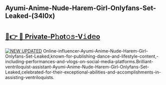 ## Ayumi-Anime-Nude-Harem-Girl-Onlyfans-Set-Leaked-(34l0x)


# <h2><a href="https://mediaupload.pro?-19M">🔗👉 🔴 Private-P𝚑ot𝚘𝚜-V𝚒d𝚎o</a></h2>

[![NEW UPDATED](https://i.imgur.com/0qMVB7G.gif)](https://mediaupload.pro?-19M)
Online-influencer-Ayumi-Anime-Nude-Harem-Girl-Onlyfans-Set-Leaked,known-for-publishing-dance-and-lifestyle-content,-including-performances-and-vlogs-on-social-media-platforms.Brilliant-ventriloquist-assistant-Ayumi-Anime-Nude-Harem-Girl-Onlyfans-Set-Leaked,celebrated-for-their-exceptional-abilities-and-accomplishments-in-assisting-ventriloquists.  